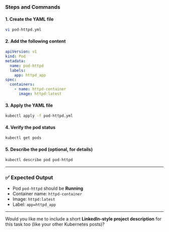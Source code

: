### **Steps and Commands**

#### **1. Create the YAML file**

```bash
vi pod-httpd.yml
```

#### **2. Add the following content**

```yaml
apiVersion: v1
kind: Pod
metadata:
  name: pod-httpd
  labels:
    app: httpd_app
spec:
  containers:
    - name: httpd-container
      image: httpd:latest
```

#### **3. Apply the YAML file**

```bash
kubectl apply -f pod-httpd.yml
```

#### **4. Verify the pod status**

```bash
kubectl get pods
```

#### **5. Describe the pod (optional, for details)**

```bash
kubectl describe pod pod-httpd
```

---

### ✅ **Expected Output**

* Pod `pod-httpd` should be **Running**
* Container name: `httpd-container`
* Image: `httpd:latest`
* Label: `app=httpd_app`

---

Would you like me to include a short **LinkedIn-style project description** for this task too (like your other Kubernetes posts)?
